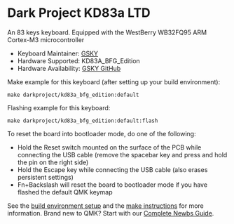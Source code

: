 # Dark Project KD83a LTD 

An 83 keys keyboard. Equipped with the WestBerry WB32FQ95 ARM Cortex-M3 microcontroller

* Keyboard Maintainer: [GSKY](https://github.com/gksygithub)
* Hardware Supported: KD83A_BFG_Edition
* Hardware Availability: [GSKY GitHub](https://github.com/gksygithub/keyboard)

Make example for this keyboard (after setting up your build environment):

    make darkproject/kd83a_bfg_edition:default

Flashing example for this keyboard:

    make darkproject/kd83a_bfg_edition:default:flash

To reset the board into bootloader mode, do one of the following:

* Hold the Reset switch mounted on the surface of the PCB while connecting the USB cable (remove the spacebar key and press and hold the pin on the right side)
* Hold the Escape key while connecting the USB cable (also erases persistent settings)
* Fn+Backslash will reset the board to bootloader mode if you have flashed the default QMK keymap

See the [build environment setup](https://docs.qmk.fm/#/getting_started_build_tools) and the [make instructions](https://docs.qmk.fm/#/getting_started_make_guide) for more information. Brand new to QMK? Start with our [Complete Newbs Guide](https://docs.qmk.fm/#/newbs).

